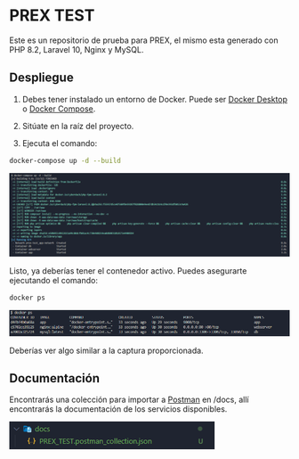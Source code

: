 # PREX TEST

Este es un repositorio de prueba para PREX, el mismo esta generado con PHP 8.2, Laravel 10, Nginx y MySQL. 

## Despliegue

1. Debes tener instalado un entorno de Docker. Puede ser [Docker Desktop](https://www.docker.com/products/docker-desktop/) o [Docker Compose](https://docs.docker.com/compose/).

2. Sitúate en la raíz del proyecto.

3. Ejecuta el comando:

```bash
docker-compose up -d --build
```

![alt text](docs/images/image-1.png)

Listo, ya deberías tener el contenedor activo. Puedes asegurarte ejecutando el comando:

```bash
docker ps
```
![alt text](docs/images/image-2.png)

Deberías ver algo similar a la captura proporcionada.

## Documentación

Encontrarás una colección para importar a [Postman](https://www.postman.com/) en /docs, allí encontrarás la documentación de los servicios disponibles.

![alt text](docs/images/image.png)
